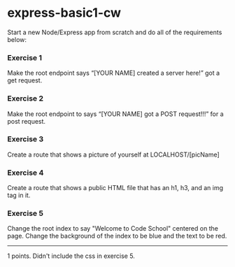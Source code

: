 # express-basic1-cw

Start a new Node/Express app from scratch and do all of the requirements below:

### Exercise 1
Make the root endpoint says “[YOUR NAME] created a server here!” got a get request.

### Exercise 2
Make the root endpoint to says “[YOUR NAME] got a POST request!!!” for a post request.

### Exercise 3
Create a route that shows a picture of yourself at LOCALHOST/[picName]

### Exercise 4
Create a route that shows a public HTML file that has an h1, h3, and an img tag in it.

### Exercise 5
Change the root index to say "Welcome to Code School" centered on the page. Change the background of the index to be blue and the text to be red.
<hr>
1 points. Didn't include the css in exercise 5.